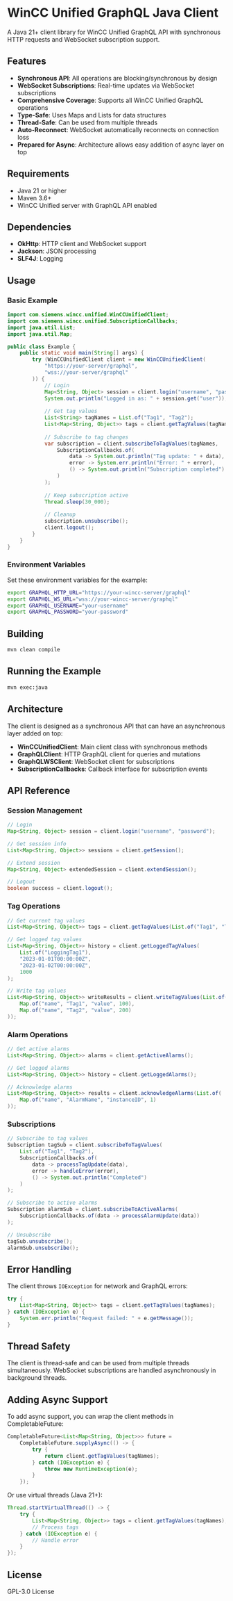 # WinCC Unified GraphQL Java Client

A Java 21+ client library for WinCC Unified GraphQL API with synchronous HTTP requests and WebSocket subscription support.

## Features

- **Synchronous API**: All operations are blocking/synchronous by design
- **WebSocket Subscriptions**: Real-time updates via WebSocket subscriptions
- **Comprehensive Coverage**: Supports all WinCC Unified GraphQL operations
- **Type-Safe**: Uses Maps and Lists for data structures
- **Thread-Safe**: Can be used from multiple threads
- **Auto-Reconnect**: WebSocket automatically reconnects on connection loss
- **Prepared for Async**: Architecture allows easy addition of async layer on top

## Requirements

- Java 21 or higher
- Maven 3.6+
- WinCC Unified server with GraphQL API enabled

## Dependencies

- **OkHttp**: HTTP client and WebSocket support
- **Jackson**: JSON processing
- **SLF4J**: Logging

## Usage

### Basic Example

```java
import com.siemens.wincc.unified.WinCCUnifiedClient;
import com.siemens.wincc.unified.SubscriptionCallbacks;
import java.util.List;
import java.util.Map;

public class Example {
    public static void main(String[] args) {
        try (WinCCUnifiedClient client = new WinCCUnifiedClient(
            "https://your-server/graphql",
            "wss://your-server/graphql"
        )) {
            // Login
            Map<String, Object> session = client.login("username", "password");
            System.out.println("Logged in as: " + session.get("user"));
            
            // Get tag values
            List<String> tagNames = List.of("Tag1", "Tag2");
            List<Map<String, Object>> tags = client.getTagValues(tagNames);
            
            // Subscribe to tag changes
            var subscription = client.subscribeToTagValues(tagNames, 
                SubscriptionCallbacks.of(
                    data -> System.out.println("Tag update: " + data),
                    error -> System.err.println("Error: " + error),
                    () -> System.out.println("Subscription completed")
                )
            );
            
            // Keep subscription active
            Thread.sleep(30_000);
            
            // Cleanup
            subscription.unsubscribe();
            client.logout();
        }
    }
}
```

### Environment Variables

Set these environment variables for the example:

```bash
export GRAPHQL_HTTP_URL="https://your-wincc-server/graphql"
export GRAPHQL_WS_URL="wss://your-wincc-server/graphql"
export GRAPHQL_USERNAME="your-username"
export GRAPHQL_PASSWORD="your-password"
```

## Building

```bash
mvn clean compile
```

## Running the Example

```bash
mvn exec:java
```

## Architecture

The client is designed as a synchronous API that can have an asynchronous layer added on top:

- **WinCCUnifiedClient**: Main client class with synchronous methods
- **GraphQLClient**: HTTP GraphQL client for queries and mutations
- **GraphQLWSClient**: WebSocket client for subscriptions
- **SubscriptionCallbacks**: Callback interface for subscription events

## API Reference

### Session Management

```java
// Login
Map<String, Object> session = client.login("username", "password");

// Get session info
List<Map<String, Object>> sessions = client.getSession();

// Extend session
Map<String, Object> extendedSession = client.extendSession();

// Logout
boolean success = client.logout();
```

### Tag Operations

```java
// Get current tag values
List<Map<String, Object>> tags = client.getTagValues(List.of("Tag1", "Tag2"));

// Get logged tag values
List<Map<String, Object>> history = client.getLoggedTagValues(
    List.of("LoggingTag1"),
    "2023-01-01T00:00:00Z",
    "2023-01-02T00:00:00Z",
    1000
);

// Write tag values
List<Map<String, Object>> writeResults = client.writeTagValues(List.of(
    Map.of("name", "Tag1", "value", 100),
    Map.of("name", "Tag2", "value", 200)
));
```

### Alarm Operations

```java
// Get active alarms
List<Map<String, Object>> alarms = client.getActiveAlarms();

// Get logged alarms
List<Map<String, Object>> history = client.getLoggedAlarms();

// Acknowledge alarms
List<Map<String, Object>> results = client.acknowledgeAlarms(List.of(
    Map.of("name", "AlarmName", "instanceID", 1)
));
```

### Subscriptions

```java
// Subscribe to tag values
Subscription tagSub = client.subscribeToTagValues(
    List.of("Tag1", "Tag2"),
    SubscriptionCallbacks.of(
        data -> processTagUpdate(data),
        error -> handleError(error),
        () -> System.out.println("Completed")
    )
);

// Subscribe to active alarms
Subscription alarmSub = client.subscribeToActiveAlarms(
    SubscriptionCallbacks.of(data -> processAlarmUpdate(data))
);

// Unsubscribe
tagSub.unsubscribe();
alarmSub.unsubscribe();
```

## Error Handling

The client throws `IOException` for network and GraphQL errors:

```java
try {
    List<Map<String, Object>> tags = client.getTagValues(tagNames);
} catch (IOException e) {
    System.err.println("Request failed: " + e.getMessage());
}
```

## Thread Safety

The client is thread-safe and can be used from multiple threads simultaneously. WebSocket subscriptions are handled asynchronously in background threads.

## Adding Async Support

To add async support, you can wrap the client methods in CompletableFuture:

```java
CompletableFuture<List<Map<String, Object>>> future = 
    CompletableFuture.supplyAsync(() -> {
        try {
            return client.getTagValues(tagNames);
        } catch (IOException e) {
            throw new RuntimeException(e);
        }
    });
```

Or use virtual threads (Java 21+):

```java
Thread.startVirtualThread(() -> {
    try {
        List<Map<String, Object>> tags = client.getTagValues(tagNames);
        // Process tags
    } catch (IOException e) {
        // Handle error
    }
});
```

## License

GPL-3.0 License